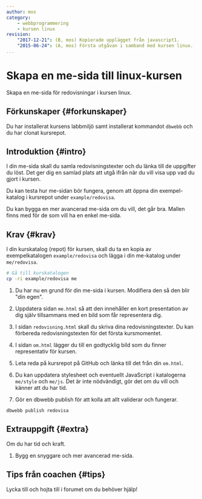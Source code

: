 ```yaml
---
author: mos
category:
    - webbprogrammering
    - kursen linux
revision:
    "2017-12-21": (B, mos) Kopierade upplägget från javascript1.
    "2015-06-24": (A, mos) Första utgåvan i samband med kursen linux.
...
```

Skapa en me-sida till linux-kursen
==================================

Skapa en me-sida för redovisningar i kursen linux.

<!--more-->



Förkunskaper {#forkunskaper}
-----------------------

Du har installerat kursens labbmiljö samt installerat kommandot `dbwebb` och du har clonat kursrepot.



Introduktion {#intro}
-----------------------

I din me-sida skall du samla redovisningstexter och du länka till de uppgifter du löst. Det ger dig en samlad plats att utgå ifrån när du vill visa upp vad du gjort i kursen.

Du kan testa hur me-sidan bör fungera, genom att öppna din exempel-katalog i kursrepot under `example/redovisa`.

Du kan bygga en mer avancerad me-sida om du vill, det går bra. Mallen finns med för de som vill ha en enkel me-sida.



Krav {#krav}
-----------------------

I din kurskatalog (repot) för kursen, skall du ta en kopia av exempelkatalogen `example/redovisa` och lägga i din me-katalog under `me/redovisa`.

```bash
# Gå till kurskatalogen
cp -ri example/redovisa me
```

1. Du har nu en grund för din me-sida i kursen. Modifiera den så den blir "din egen".

1. Uppdatera sidan `me.html` så att den innehåller en kort presentation av dig själv tillsammans med en bild som får representera dig.

1. I sidan `redovisning.html` skall du skriva dina redovisningstexter. Du kan förbereda redovisningstexten för det första kursmomentet.

1. I sidan `om.html` lägger du till en godtycklig bild som du finner representativ för kursen.

1. Leta reda på kursrepot på GitHub och länka till det från din `om.html`.

1. Du kan uppdatera stylesheet och eventuellt JavaScript i katalogerna `me/style` och `me/js`. Det är inte nödvändigt, gör det om du vill och känner att du har tid.

1. Gör en dbwebb publish för att kolla att allt validerar och fungerar.

```text
dbwebb publish redovisa
```



Extrauppgift {#extra}
-----------------------

Om du har tid och kraft.

1. Bygg en snyggare och mer avancerad me-sida.



Tips från coachen {#tips}
-----------------------

Lycka till och hojta till i forumet om du behöver hjälp!
